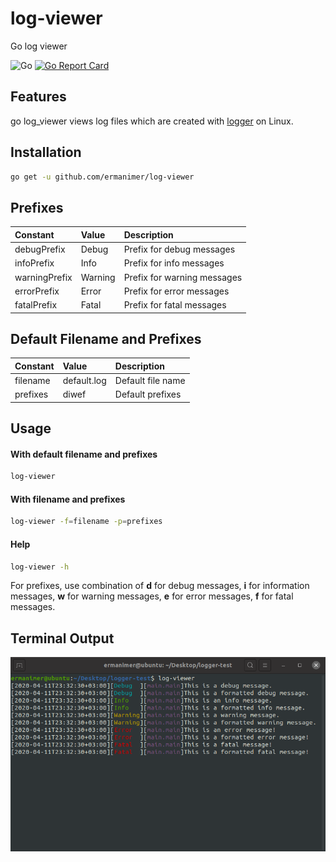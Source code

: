 # log-viewer
Go log viewer

![Go](https://github.com/ermanimer/log-viewer/workflows/Go/badge.svg)
[![Go Report Card](https://goreportcard.com/badge/github.com/ermanimer/log_viewer)](https://goreportcard.com/report/github.com/ermanimer/log_viewer)

## Features
go log_viewer views log files which are created with [logger](https://github.com/ermanimer/logger) on Linux.

## Installation
```bash
go get -u github.com/ermanimer/log-viewer
```

## Prefixes
| Constant      | Value   | Description                 |
| :------------ | :------ | :-------------------------- |
| debugPrefix   | Debug   | Prefix for debug messages   |
| infoPrefix    | Info    | Prefix for info messages    |
| warningPrefix | Warning | Prefix for warning messages |
| errorPrefix   | Error   | Prefix for error messages   |
| fatalPrefix   | Fatal   | Prefix for fatal messages   |

## Default Filename and Prefixes
| Constant | Value       | Description       |
| :--------| :---------- | :---------------- |
| filename | default.log | Default file name |
| prefixes | diwef       | Default prefixes  |

## Usage
#### With default filename and prefixes
```bash
log-viewer
```

#### With filename and prefixes
```bash
log-viewer -f=filename -p=prefixes
```

#### Help
```bash
log-viewer -h
```

For prefixes, use combination of **d** for debug messages, **i** for information messages, **w** for warning messages, **e** for error messages, **f** for fatal messages.

## Terminal Output
![Terminal Output](/images/terminal_output.png)

